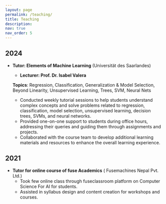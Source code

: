 ```yaml
---
layout: page
permalink: /teaching/
title: Teaching
description: 
nav: true
nav_order: 5
---
```


## 2024
- **Tutor: Elements of Machine Learning** (Universität des Saarlandes) 
    - **Lecturer: Prof. Dr. Isabel Valera**

  **Topics**: Regression, Classification, Generalization & Model Selection, Beyond Linearity, Unsupervised Learning, Trees, SVM, Neural Nets 
    - Conducted weekly tutorial sessions to help students understand complex concepts and solve problems related to regression, classification, model selection, unsupervised learning, decision trees, SVMs, and neural networks.
    - Provided one-on-one support to students during office hours, addressing their queries and guiding them through assignments and projects.
    - Collaborated with the course team to develop additional learning materials and resources to enhance the overall learning experience.

## 2021
- **Tutor for online course of fuse Academics** ( Fusemachines Nepal Pvt. Ltd.) 
    - Took few online class through fuseclassroom platform on Computer Science For AI for students.
    - Assisted in syllabus design and content creation for workshops and courses.



